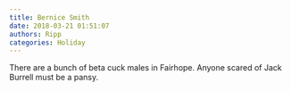 ```yaml
---
title: Bernice Smith
date: 2018-03-21 01:51:07
authors: Ripp
categories: Holiday
---
```


 There are a bunch of beta cuck males in Fairhope. Anyone scared of Jack Burrell must be a pansy.